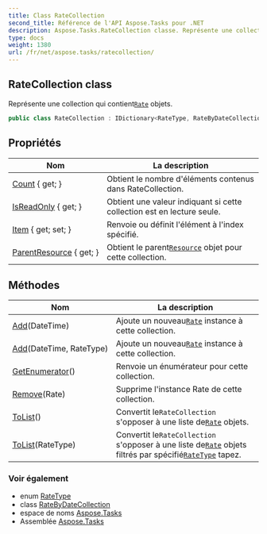 ```yaml
---
title: Class RateCollection
second_title: Référence de l'API Aspose.Tasks pour .NET
description: Aspose.Tasks.RateCollection classe. Représente une collection qui contientRate objets.
type: docs
weight: 1380
url: /fr/net/aspose.tasks/ratecollection/
---
```

## RateCollection class

Représente une collection qui contient[`Rate`](../rate/) objets.

```csharp
public class RateCollection : IDictionary<RateType, RateByDateCollection>
```

## Propriétés

| Nom | La description |
| --- | --- |
| [Count](../../aspose.tasks/ratecollection/count/) { get; } | Obtient le nombre d'éléments contenus dans RateCollection. |
| [IsReadOnly](../../aspose.tasks/ratecollection/isreadonly/) { get; } | Obtient une valeur indiquant si cette collection est en lecture seule. |
| [Item](../../aspose.tasks/ratecollection/item/) { get; set; } | Renvoie ou définit l'élément à l'index spécifié. |
| [ParentResource](../../aspose.tasks/ratecollection/parentresource/) { get; } | Obtient le parent[`Resource`](../resource/) objet pour cette collection. |

## Méthodes

| Nom | La description |
| --- | --- |
| [Add](../../aspose.tasks/ratecollection/add/#add)(DateTime) | Ajoute un nouveau[`Rate`](../rate/) instance à cette collection. |
| [Add](../../aspose.tasks/ratecollection/add/#add_1)(DateTime, RateType) | Ajoute un nouveau[`Rate`](../rate/) instance à cette collection. |
| [GetEnumerator](../../aspose.tasks/ratecollection/getenumerator/)() | Renvoie un énumérateur pour cette collection. |
| [Remove](../../aspose.tasks/ratecollection/remove/)(Rate) | Supprime l'instance Rate de cette collection. |
| [ToList](../../aspose.tasks/ratecollection/tolist/#tolist)() | Convertit le`RateCollection` s'opposer à une liste de[`Rate`](../rate/) objets. |
| [ToList](../../aspose.tasks/ratecollection/tolist/#tolist_1)(RateType) | Convertit le`RateCollection` s'opposer à une liste de[`Rate`](../rate/) objets filtrés par spécifié[`RateType`](../ratetype/) tapez. |

### Voir également

* enum [RateType](../ratetype/)
* class [RateByDateCollection](../ratebydatecollection/)
* espace de noms [Aspose.Tasks](../../aspose.tasks/)
* Assemblée [Aspose.Tasks](../../)


